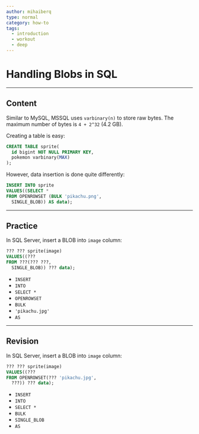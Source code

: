 ```yaml
---
author: mihaiberq
type: normal
category: how-to
tags:
  - introduction
  - workout
  - deep
---
```


# Handling Blobs in SQL


---

## Content

Similar to MySQL, MSSQL uses `varbinary(n)` to store raw bytes. The maximum number of bytes is `4 + 2^32` (4.2 GB).

Creating a table is easy:

```sql
CREATE TABLE sprite(
  id bigint NOT NULL PRIMARY KEY,
  pokemon varbinary(MAX)
);
```

However, data insertion is done quite differently:

```sql
INSERT INTO sprite
VALUES((SELECT *
FROM OPENROWSET (BULK 'pikachu.png',
  SINGLE_BLOB)) AS data);
```


---

## Practice

In SQL Server, insert a BLOB into `image` column:

```sql
??? ??? sprite(image)
VALUES((???
FROM ???(??? ???,
  SINGLE_BLOB)) ??? data);
```

- `INSERT`
- `INTO`
- `SELECT *`
- `OPENROWSET`
- `BULK`
- `'pikachu.jpg'`
- `AS`


---

## Revision

In SQL Server, insert a BLOB into `image` column:

```sql
??? ??? sprite(image)
VALUES((???
FROM OPENROWSET(??? 'pikachu.jpg',
  ???)) ??? data);
```

- `INSERT`
- `INTO`
- `SELECT *`
- `BULK`
- `SINGLE_BLOB`
- `AS`
